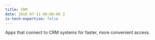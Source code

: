 ```yaml
---
title: CRM
date: 2016-07-11 00:00:00 Z
is-tech-expertise: false
---
```


Apps that connect to CRM systems for faster, more convenient access.
